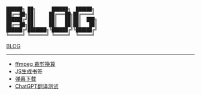 ```
██████╗ ██╗      ██████╗  ██████╗ 
██╔══██╗██║     ██╔═══██╗██╔════╝ 
██████╔╝██║     ██║   ██║██║  ███╗
██╔══██╗██║     ██║   ██║██║   ██║
██████╔╝███████╗╚██████╔╝╚██████╔╝
╚═════╝ ╚══════╝ ╚═════╝  ╚═════╝ 
```           

[BLOG](https://github.com/nilaoda/Blog/discussions)

---

* [ffmpeg 裁剪换算](https://nilaoda.github.io/Blog/HTML/tools/ffmpeg-crop.html)
* [JS生成书签](https://nilaoda.github.io/Blog/HTML/tools/js-to-link.html)
* [弹幕下载](https://nilaoda.github.io/Blog/HTML/tools/%E5%BC%B9%E5%B9%95%E4%B8%8B%E8%BD%BD.html)
* [ChatGPT翻译测试](https://nilaoda.github.io/Blog/HTML/tools/%E7%BF%BB%E8%AF%91%E5%AD%97%E5%B9%95.html)